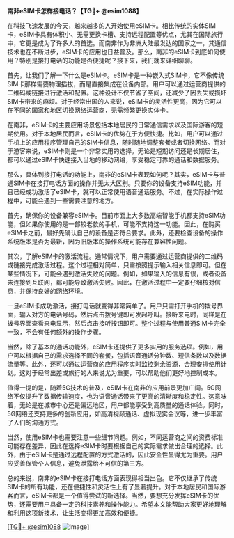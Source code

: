 **南非eSIM卡怎样接电话？【TG💪+ @esim1088】**

在科技飞速发展的今天，越来越多的人开始使用eSIM卡。相比传统的实体SIM卡，eSIM卡具有体积小、无需更换卡槽、支持远程配置等优点，尤其在国际旅行中，它更是成为了许多人的首选。而南非作为非洲大陆最发达的国家之一，其通信技术也在不断进步，eSIM卡的应用也日益普及。那么，南非的eSIM卡到底如何使用？特别是接打电话的功能是否便捷呢？接下来，我们就来详细聊聊。

首先，让我们了解一下什么是eSIM卡。eSIM卡是一种嵌入式SIM卡，它不像传统SIM卡那样需要物理插拔，而是直接集成在设备内部。用户可以通过运营商提供的二维码或链接进行激活和配置。这种设计不仅节省了空间，还减少了因丢失或损坏SIM卡带来的麻烦。对于经常出国的人来说，eSIM卡的灵活性更高，因为它可以在不同的国家和地区切换网络运营商，无需频繁更换实体卡。

在南非，eSIM卡的主要应用场景包括本地居民的日常通信需求以及国际游客的短期使用。对于本地居民而言，eSIM卡的优势在于方便快捷。比如，用户可以通过手机上的应用程序管理自己的SIM卡信息，随时随地调整套餐或者切换网络。而对于游客来说，eSIM卡则是一个非常实用的选择。无论是短期访问还是长期居住，都可以通过eSIM卡快速接入当地的移动网络，享受稳定可靠的通话和数据服务。

那么，具体到接打电话的功能上，南非的eSIM卡表现如何呢？其实，eSIM卡与普通SIM卡在接打电话方面的操作并无太大区别。只要你的设备支持eSIM功能，并且已经成功激活了eSIM卡，就可以正常使用语音通话服务。不过，在实际操作过程中，可能会遇到一些需要注意的地方。

首先，确保你的设备兼容eSIM卡。目前市面上大多数高端智能手机都支持eSIM功能，但如果你使用的是一部较老款的手机，可能不支持这一功能。因此，在购买eSIM卡之前，最好先确认自己的设备是否符合要求。此外，还要检查设备的操作系统版本是否为最新，因为旧版本的操作系统可能存在兼容性问题。

其次，了解eSIM卡的激活流程。通常情况下，用户需要通过运营商提供的二维码或链接完成激活过程。这个过程相对简单，只需按照提示输入相关信息即可。但在某些情况下，可能会遇到激活失败的问题。例如，如果输入的信息有误，或者设备未连接到互联网，都可能导致激活失败。因此，在激活过程中一定要仔细核对信息，并保持良好的网络环境。

一旦eSIM卡成功激活，接打电话就变得非常简单了。用户只需打开手机的拨号界面，输入对方的电话号码，然后点击拨号键即可发起呼叫。接听来电时，同样是在拨号界面查看来电显示，然后点击接听按钮即可。整个过程与使用普通SIM卡完全一致，不会有任何额外的操作步骤。

当然，除了基本的通话功能外，eSIM卡还提供了更多实用的服务选项。例如，用户可以根据自己的需求选择不同的套餐，包括语音通话分钟数、短信条数以及数据流量等。此外，还可以通过运营商的应用程序实时监控剩余资源，合理安排使用计划。这对于经常出差或旅行的人来说尤为重要，可以帮助他们更好地控制成本。

值得一提的是，随着5G技术的普及，eSIM卡在南非的应用前景更加广阔。5G网络不仅提升了数据传输速度，也为语音通话带来了更高的清晰度和稳定性。这意味着，无论是在城市中心还是偏远地区，用户都能享受到高质量的通话体验。同时，5G网络还支持更多的创新应用，如高清视频通话、虚拟现实会议等，进一步丰富了人们的沟通方式。

当然，使用eSIM卡也需要注意一些细节问题。例如，不同运营商之间的资费标准可能存在差异，因此在选择eSIM卡时要根据自己的实际需求做出合理的选择。此外，由于eSIM卡是通过远程配置的方式激活的，因此安全性显得尤为重要。用户应妥善保管个人信息，避免泄露给不可信的第三方。

总的来说，南非的eSIM卡在接打电话方面表现得相当出色。它不仅继承了传统SIM卡的所有功能，还在便捷性和灵活性上有了显著提升。对于本地居民和国际游客而言，eSIM卡都是一个值得尝试的新选择。当然，要想充分发挥eSIM卡的优势，还需要用户具备一定的科技素养和操作能力。希望本文能帮助大家更好地理解和利用这项新技术，让生活变得更加高效和便捷。

[[TG💪+ @esim1088](https://t.me/s/esim1088) ![Image](https://i.postimg.cc/4NQfJmqS/Snipaste-2025-05-13-00-14-12.png)]